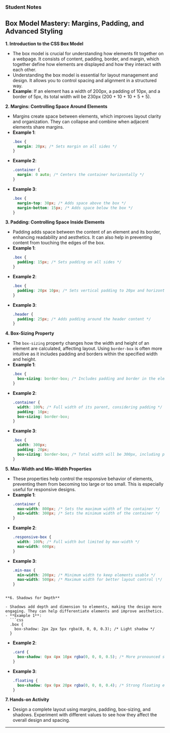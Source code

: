 ### Student Notes

## Box Model Mastery: Margins, Padding, and Advanced Styling

**1. Introduction to the CSS Box Model**

- The box model is crucial for understanding how elements fit together on a webpage. It consists of content, padding, border, and margin, which together define how elements are displayed and how they interact with each other.
- Understanding the box model is essential for layout management and design. It allows you to control spacing and alignment in a structured way.
- **Example**: If an element has a width of 200px, a padding of 10px, and a border of 5px, its total width will be 230px (200 + 10 + 10 + 5 + 5).

**2. Margins: Controlling Space Around Elements**

- Margins create space between elements, which improves layout clarity and organization. They can collapse and combine when adjacent elements share margins.
- **Example 1**:
  ```css
  .box {
    margin: 20px; /* Sets margin on all sides */
  }
  ```
- **Example 2**:
  ```css
  .container {
    margin: 0 auto; /* Centers the container horizontally */
  }
  ```
- **Example 3**:
  ```css
  .box {
    margin-top: 30px; /* Adds space above the box */
    margin-bottom: 15px; /* Adds space below the box */
  }
  ```

**3. Padding: Controlling Space Inside Elements**

- Padding adds space between the content of an element and its border, enhancing readability and aesthetics. It can also help in preventing content from touching the edges of the box.
- **Example 1**:
  ```css
  .box {
    padding: 15px; /* Sets padding on all sides */
  }
  ```
- **Example 2**:
  ```css
  .box {
    padding: 20px 10px; /* Sets vertical padding to 20px and horizontal padding to 10px */
  }
  ```
- **Example 3**:
  ```css
  .header {
    padding: 25px; /* Adds padding around the header content */
  }
  ```

**4. Box-Sizing Property**

- The `box-sizing` property changes how the width and height of an element are calculated, affecting layout. Using `border-box` is often more intuitive as it includes padding and borders within the specified width and height.
- **Example 1**:
  ```css
  .box {
    box-sizing: border-box; /* Includes padding and border in the element's total width and height */
  }
  ```
- **Example 2**:
  ```css
  .container {
    width: 100%; /* Full width of its parent, considering padding */
    padding: 10px;
    box-sizing: border-box;
  }
  ```
- **Example 3**:
  ```css
  .box {
    width: 300px;
    padding: 20px;
    box-sizing: border-box; /* Total width will be 300px, including padding */
  }
  ```

**5. Max-Width and Min-Width Properties**

- These properties help control the responsive behavior of elements, preventing them from becoming too large or too small. This is especially useful for responsive designs.
- **Example 1**:
  ```css
  .container {
    max-width: 800px; /* Sets the maximum width of the container */
    min-width: 300px; /* Sets the minimum width of the container */
  }
  ```
- **Example 2**:
  ```css
  .responsive-box {
    width: 100%; /* Full width but limited by max-width */
    max-width: 600px;
  }
  ```
- **Example 3**:
  ```css
  .min-max {
    min-width: 200px; /* Minimum width to keep elements usable */
    max-width: 500px; /* Maximum width for better layout control \*/
  }
  ```

````

**6. Shadows for Depth**

- Shadows add depth and dimension to elements, making the design more engaging. They can help differentiate elements and improve aesthetics.
- **Example 1**:
  ```css
  .box {
    box-shadow: 2px 2px 5px rgba(0, 0, 0, 0.3); /* Light shadow */
  }
````

- **Example 2**:
  ```css
  .card {
    box-shadow: 0px 4px 10px rgba(0, 0, 0, 0.5); /* More pronounced shadow */
  }
  ```
- **Example 3**:
  ```css
  .floating {
    box-shadow: 0px 0px 20px rgba(0, 0, 0, 0.4); /* Strong floating effect */
  }
  ```

**7. Hands-on Activity**

- Design a complete layout using margins, padding, box-sizing, and shadows. Experiment with different values to see how they affect the overall design and spacing.

---
